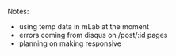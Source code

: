 Notes:
- using temp data in mLab at the moment
- errors coming from disqus on /post/:id pages
- planning on making responsive
